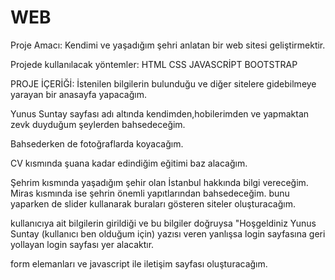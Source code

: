 # WEB
Proje Amacı:
Kendimi ve yaşadığım şehri anlatan bir web sitesi geliştirmektir.

Projede kullanılacak yöntemler:
HTML
CSS
JAVASCRİPT
BOOTSTRAP

PROJE İÇERİĞİ:
İstenilen bilgilerin bulunduğu ve diğer sitelere gidebilmeye yarayan bir anasayfa yapacağım.

Yunus Suntay sayfası adı altında kendimden,hobilerimden ve yapmaktan zevk duyduğum şeylerden bahsedeceğim.

Bahsederken de fotoğraflarda koyacağım.

CV kısmında şuana kadar edindiğim eğitimi baz alacağım.

Şehrim kısmında yaşadığım şehir olan İstanbul hakkında bilgi vereceğim. Miras kısmında ise şehrin önemli yapıtlarından bahsedeceğim.
bunu yaparken de slider kullanarak buraları gösteren siteler oluşturacağım.

kullanıcıya ait bilgilerin girildiği ve bu bilgiler doğruysa "Hoşgeldiniz Yunus Suntay (kullanıcı ben olduğum için) yazısı veren yanlışsa login sayfasına geri yollayan login sayfası yer alacaktır.

form elemanları ve javascript ile iletişim sayfası oluşturacağım.

